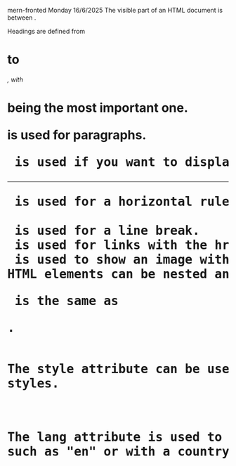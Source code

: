 

mern-fronted
Monday 16/6/2025
The visible part of an HTML document is between <body></body>.

Headings are defined from <h1> to <h6>, with <h1> being the most important one.

<p> is used for paragraphs.
<pre> is used if you want to display preformatted text.
<hr> is used for a horizontal rule (break line).
<br> is used for a line break.
<a> is used for links with the href attribute.
<img> is used to show an image with attributes like src for the source file (which can be an absolute or relative path) and alt for displaying text if the image fails to load.
HTML elements can be nested and are not case-sensitive; <P> is the same as <p>.

The style attribute can be used within HTML elements to add inline styles.

The lang attribute is used to declare the language of the webpage, such as "en" or with a country code like "en-US".

